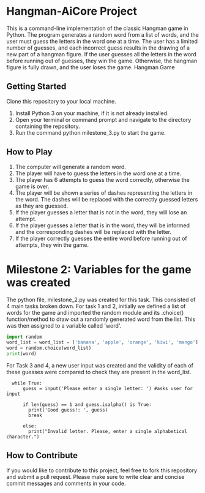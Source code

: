 # Hangman-AiCore Project

This is a command-line implementation of the classic Hangman game in Python. The program generates a random word from a list of words, and the user must guess the letters in the word one at a time. The user has a limited number of guesses, and each incorrect guess results in the drawing of a new part of a hangman figure. If the user guesses all the letters in the word before running out of guesses, they win the game. Otherwise, the hangman figure is fully drawn, and the user loses the game.
Hangman Game


## Getting Started
Clone this repository to your local machine.
1. Install Python 3 on your machine, if it is not already installed.
2. Open your terminal or command prompt and navigate to the directory containing the repository.
3. Run the command python milestone_3.py to start the game.

## How to Play
1. The computer will generate a random word.
2. The player will have to guess the letters in the word one at a time.
3. The player has 6 attempts to guess the word correctly, otherwise the game is over.
4. The player will be shown a series of dashes representing the letters in the word. The dashes will be replaced with the correctly guessed letters as they are guessed.
5. If the player guesses a letter that is not in the word, they will lose an attempt.
6. If the player guesses a letter that is in the word, they will be informed and the corresponding dashes will be replaced with the letter.
7. If the player correctly guesses the entire word before running out of attempts, they win the game.

# Milestone 2: Variables for the game was created
The python file, milestone_2.py was created for this task. This consisted of 4 main tasks broken down. For task 1 and 2, initially we defined a list of words for the game and imported the random module and its .choice() function/method to draw out a randomly generated word from the list. This was then assigned to a variable called 'word'. 

```python
import random
word_list = word_list = ['banana', 'apple', 'orange', 'kiwi', 'mango']
word = random.choice(word_list)
print(word)
```

For Task 3 and 4, a new user input was created and the validity of each of these guesses were compared to check they are present in the word_list.

      while True:
          guess = input('Please enter a single letter: ') #asks user for input 

          if len(guess) == 1 and guess.isalpha() is True:
            print('Good guess!: ', guess)
            break

          else:
            print("Invalid letter. Please, enter a single alphabetical character.")


## How to Contribute
If you would like to contribute to this project, feel free to fork this repository and submit a pull request. Please make sure to write clear and concise commit messages and comments in your code.
